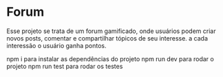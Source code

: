 # Forum

Esse projeto se trata de um forum gamificado, onde usuários podem criar novos posts, comentar e compartilhar tópicos de seu interesse. a cada interessão o usuário ganha pontos.

npm i para instalar as dependências do projeto
npm run dev para rodar o projeto
npm run test para rodar os testes
